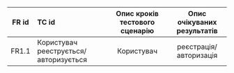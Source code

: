 |FR id|TC id|Опис кроків тестового сценарію|Опис очікуваних результатів|
|:-----:|:-----|:-----:|:-----:|
|FR1.1|Користувач рееструється/авторизується|Користувач|реєстрація/авторизація|
